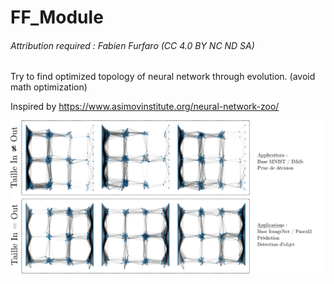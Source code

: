 # FF_Module

###### Attribution required : Fabien Furfaro (CC 4.0 BY NC ND SA)

Try to find optimized topology of neural network through evolution. (avoid math optimization)

Inspired by https://www.asimovinstitute.org/neural-network-zoo/

![TestingTOPO](NN_FirstTest.png)
